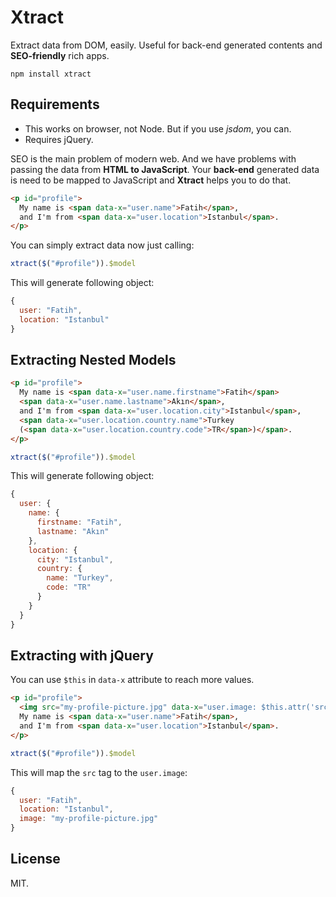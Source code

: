 # Xtract

Extract data from DOM, easily. Useful for back-end generated contents and **SEO-friendly** rich apps.

```
npm install xtract
```

## Requirements

  - This works on browser, not Node. But if you use *jsdom*, you can.
  - Requires jQuery.

SEO is the main problem of modern web. And we have problems with passing the data from
**HTML to JavaScript**. Your **back-end** generated data is need to be mapped to JavaScript
and **Xtract** helps you to do that.

```html
<p id="profile">
  My name is <span data-x="user.name">Fatih</span>,
  and I'm from <span data-x="user.location">Istanbul</span>.
</p>
```

You can simply extract data now just calling:

```js
xtract($("#profile")).$model
```

This will generate following object:
```js
{
  user: "Fatih",
  location: "Istanbul"
}
```

## Extracting Nested Models

```html
<p id="profile">
  My name is <span data-x="user.name.firstname">Fatih</span>
  <span data-x="user.name.lastname">Akın</span>,
  and I'm from <span data-x="user.location.city">Istanbul</span>,
  <span data-x="user.location.country.name">Turkey
  (<span data-x="user.location.country.code">TR</span>)</span>.
</p>
```

```js
xtract($("#profile")).$model
```

This will generate following object:
```js
{
  user: {
    name: {
      firstname: "Fatih",
      lastname: "Akın"
    },
    location: {
      city: "Istanbul",
      country: {
        name: "Turkey",
        code: "TR"
      }
    }
  }
}
```

## Extracting with jQuery

You can use `$this` in `data-x` attribute to reach more values.

```html
<p id="profile">
  <img src="my-profile-picture.jpg" data-x="user.image: $this.attr('src')">
  My name is <span data-x="user.name">Fatih</span>,
  and I'm from <span data-x="user.location">Istanbul</span>.
</p>
```

```js
xtract($("#profile")).$model
```

This will map the `src` tag to the `user.image`:
```js
{
  user: "Fatih",
  location: "Istanbul",
  image: "my-profile-picture.jpg"
}
```

## License
MIT.
